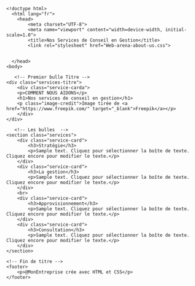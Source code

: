     <!doctype html>
      <html lang="fr">
        <head>
            <meta charset="UTF-8">
            <meta name="viewport" content="width=device-width, initial-scale=1.0">
            <title>Nos Services de Conseil en Gestion</title>
            <link rel="stylesheet" href="Web-arena-about-us.css">
    

      </head>
    <body>

       <!-- Premier bulle Titre -->
    <div class="services-titre">
        <div class="service-carda">
        <p>COMMENT NOUS AIDONS</p>
        <h1>Nos services de conseil en gestion</h1>
        <p class="image-credit">Image tirée de <a href="https://www.freepik.com/" target="_blank">Freepik</a></p>
        </div>
    </div>

       <!-- Les bulles  -->
    <section class="services">
        <div class="service-card">
            <h3>Stratégie</h3>
            <p>Sample text. Cliquez pour sélectionner la boîte de texte. Cliquez encore pour modifier le texte.</p>
        </div>
        <div class="service-card">
            <h3>La gestion</h3>
            <p>Sample text. Cliquez pour sélectionner la boîte de texte. Cliquez encore pour modifier le texte.</p>
        </div>
        <br>
        <div class="service-card">
            <h3>Approvisionnement</h3>
            <p>Sample text. Cliquez pour sélectionner la boîte de texte. Cliquez encore pour modifier le texte.</p>
        </div>
        <div class="service-card">
            <h3>Consultation</h3>
            <p>Sample text. Cliquez pour sélectionner la boîte de texte. Cliquez encore pour modifier le texte.</p>
        </div>
    </section>

    <!-- Fin de titre -->
    <footer>
        <p>@MonEntreprise crée avec HTML et CSS</p>
    </footer>

</body>
</html>
